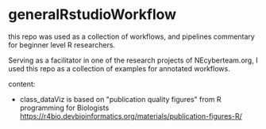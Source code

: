 # generalRstudioWorkflow
this repo was used as a collection of workflows, and pipelines commentary for beginner level R researchers. 

Serving as a facilitator in one of the research projects of NEcyberteam.org, I used this repo as a collection of examples for annotated workflows. 

content:

* class_dataViz is based on "publication quality figures" from R programming for Biologists https://r4bio.devbioinformatics.org/materials/publication-figures-R/

